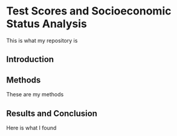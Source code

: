 # Test Scores and Socioeconomic Status Analysis
This is what my repository is

## Introduction

## Methods
These are my methods

## Results and Conclusion 
Here is what I found
